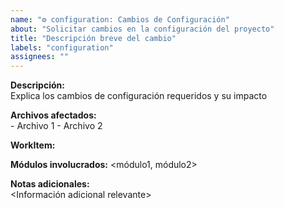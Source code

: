 ```yaml
---
name: "⚙️ configuration: Cambios de Configuración"
about: "Solicitar cambios en la configuración del proyecto"
title: "Descripción breve del cambio"
labels: "configuration"
assignees: ""
---
```


**Descripción:**  
    Explica los cambios de configuración requeridos y su impacto

**Archivos afectados:**  
    - Archivo 1
    - Archivo 2

**WorkItem:**
    <Work item>

**Módulos involucrados:**
    <módulo1, módulo2>

**Notas adicionales:**  
    <Información adicional relevante>